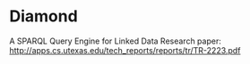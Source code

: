 # Diamond
A SPARQL Query Engine for Linked Data
Research paper: http://apps.cs.utexas.edu/tech_reports/reports/tr/TR-2223.pdf
